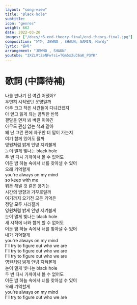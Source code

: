 ```yaml
---
layout: "song-view"
title: "Black hole"
subtitle:
icon: "genres"
weight: 662
date: 2022-03-20
images: ["/docs/r6-end-theory-final/end-theory-final.jpg"]
composition: "윤하, JEWNO , SHAUN, SAMIN, Hardy"
lyric: "윤하"
arrangement: "JEWNO , SHAUN"
youtube: "3XZLVtZeNFw?si=TGm5x2uC6aK_PQYK"
---
```


# 歌詞 (中譯待補)

나를 만나기 전 여긴 어땠어?  
우연히 시작됐던 운명일까  
아주 크고 작은 사건들이 다녀갔겠지  
아 얻고 잃게 되는 끔찍한 반복  
결말을 먼저 봐 버린 이야긴  
아무도 관심 없는 책과 같아  
왜 난 그런 편에 자꾸만 더 맘이 가는지  
여기 함께 있어도 될까  
영원처럼 밝게 안녕 지켜볼게  
눈이 멀게 빛나는 black hole  
두 번 다시 가까이서 볼 수 없어도  
어둔 밤 하늘 속에서 너를 찾아낼 수 있어  
오래 기억할게  
you're always on my mind  
so keep with me  
뭐든 해낼 것 같은 용기는  
시간의 방향과 거꾸로일까  
여기까지 오기전 모든 기억은  
정말 모두 사라질까  
영원처럼 밝게 안녕 지켜볼게  
눈이 멀게 빛나는 black hole  
새 시작에 너와 함께 할 수 없어도  
어둔 밤 하늘 속에서 너를 찾아낼 수 있어  
내가 기억할게  
you're always on my mind  
I'll try to figure out who we are  
I'll try to figure out who we are  
I'll try to figure out who we are  
영원처럼 밝게 안녕 지켜볼게  
눈이 멀게 빛나는 black hole  
두 번 다시 가까이서 볼 수 없어도  
어둔 밤 하늘 속에서 너를 찾아낼 수 있어  
오래 기억할게  
you're always on my mind  
I'll try to figure out who we are  
